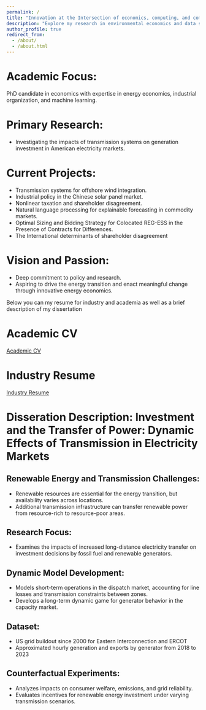 ```yaml
---
permalink: /
title: "Innovation at the Intersection of economics, computing, and commodity markets"
description: "Explore my research in environmental economics and data science."
author_profile: true
redirect_from: 
  - /about/
  - /about.html
---
```


Academic Focus:
======
PhD candidate in economics with expertise in energy economics, industrial organization, and machine learning.

Primary Research:
======
* Investigating the impacts of transmission systems on generation investment in American electricity markets.

Current Projects:
======
* Transmission systems for offshore wind integration.
* Industrial policy in the Chinese solar panel market.
* Nonlinear taxation and shareholder disagreement.
* Natural language processing for explainable forecasting in commodity markets.
* Optimal Sizing and Bidding Strategy for Colocated REG-ESS in the Presence of Contracts for Differences.
* The International determinants of shareholder disagreement

Vision and Passion:
======
* Deep commitment to policy and research.
* Aspiring to drive the energy transition and enact meaningful change through innovative energy economics.

Below you can my resume for industry and academia as well as a brief description of my dissertation

Academic CV
======
[Academic CV](/files/Academic_CV_Dana_Golden.pdf)

Industry Resume
======
[Industry Resume](/files/Dana_Golden_s_Resume_Academic.pdf)

Disseration Description: Investment and the Transfer of Power: Dynamic Effects of Transmission in Electricity Markets
======
## Renewable Energy and Transmission Challenges:

* Renewable resources are essential for the energy transition, but availability varies across locations.
* Additional transmission infrastructure can transfer renewable power from resource-rich to resource-poor areas.

## Research Focus:
* Examines the impacts of increased long-distance electricity transfer on investment decisions by fossil fuel and renewable generators.

## Dynamic Model Development:

* Models short-term operations in the dispatch market, accounting for line losses and transmission constraints between zones.
* Develops a long-term dynamic game for generator behavior in the capacity market.

## Dataset:
* US grid buildout since 2000 for Eastern Interconnection and ERCOT
* Approximated hourly generation and exports by generator from 2018 to 2023

## Counterfactual Experiments:
* Analyzes impacts on consumer welfare, emissions, and grid reliability.
* Evaluates incentives for renewable energy investment under varying transmission scenarios.
